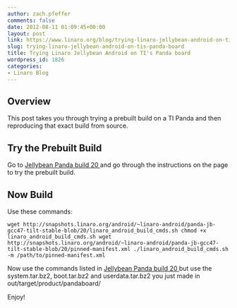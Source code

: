 ```yaml
---
author: zach.pfeffer
comments: false
date: 2012-08-11 01:09:45+00:00
layout: post
link: https://www.linaro.org/blog/trying-linaro-jellybean-android-on-tis-panda-board/
slug: trying-linaro-jellybean-android-on-tis-panda-board
title: Trying Linaro Jellybean Android on TI's Panda board
wordpress_id: 1826
categories:
- Linaro Blog
---
```


## Overview



This post takes you through trying a prebuilt build on a TI Panda and then reproducing that exact build from source.



## Try the Prebuilt Build



Go to [Jellybean Panda build 20 ](https://android-build.linaro.org/builds/~linaro-android/panda-jb-gcc47-tilt-stable-blob/#build=20) and go through the instructions on the page to try the prebuilt build.



## Now Build



Use these commands:

`
wget http://snapshots.linaro.org/android/~linaro-android/panda-jb-gcc47-tilt-stable-blob/20/linaro_android_build_cmds.sh
chmod +x linaro_android_build_cmds.sh
wget http://snapshots.linaro.org/android/~linaro-android/panda-jb-gcc47-tilt-stable-blob/20/pinned-manifest.xml
./linaro_android_build_cmds.sh -m /path/to/pinned-manifest.xml
`

Now use the commands listed in [Jellybean Panda build 20 ](https://android-build.linaro.org/builds/~linaro-android/panda-jb-gcc47-tilt-stable-blob/#build=20) but use the system.tar.bz2, boot.tar.bz2 and userdata.tar.bz2 you just made in  out/target/product/pandaboard/

Enjoy!
